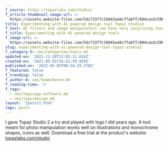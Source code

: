 ```yaml
---
f_source: https://topazlabs.com/studio/
f_article-thumbnail-image-url: >-
  https://assets.website-files.com/5dc73377c19d43aa9cffabff/604cea3c59681e822533a1c7_Screenshot%202021-03-13%20at%2016.36.59-p-3200.png
title: Experimenting with AI powered design tool Topaz Studio2
f_text: AI filters and image manipulators can have very surprising results
f_title: Experimenting with AI powered design tools
f_image-url: >-
  https://assets.website-files.com/5dc73377c19d43aa9cffabff/604cea3c59681e822533a1c7_Screenshot%202021-03-13%20at%2016.36.59-p-3200.png
slug: experimenting-with-ai-powered-design-tool-topaz-studio2
f_category-5: cms/categories/tools.md
updated-on: '2021-11-28T11:02:11.818Z'
created-on: '2021-05-01T16:52:59.959Z'
published-on: '2022-03-03T08:54:19.378Z'
f_featured: false
f_trending: false
f_author-4: cms/team/bence.md
f_reading-time: '1'
f_tags:
  - cms/tags/app-software.md
  - cms/tags/design.md
layout: '[posts].html'
tags: posts
---
```


I gave Topaz Studio 2 a try and played with logo I did years ago. A tool meant for photo manipulation works well on illustrations and monochrome shapes, icons as well. Download a free trial at the product's website: [topazlabs.com/studio](https://topazlabs.com/studio/)
